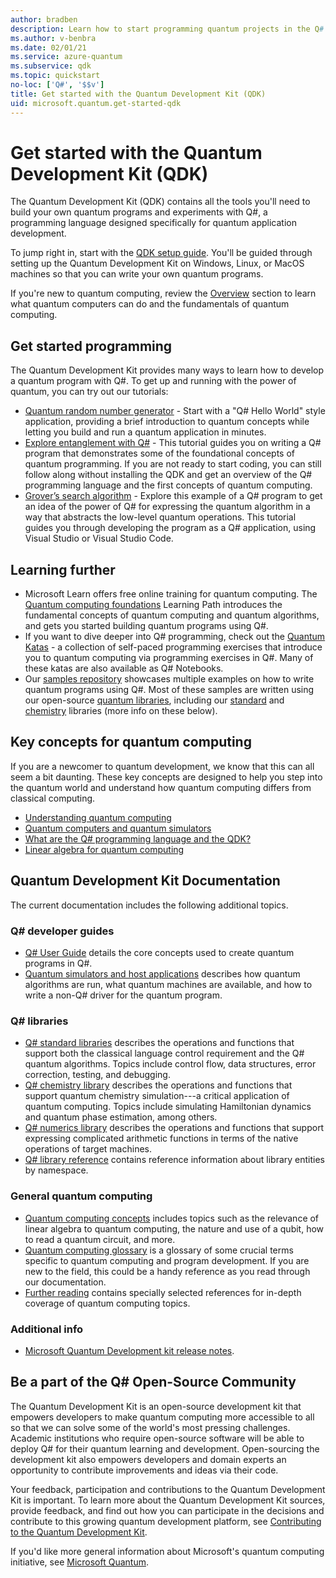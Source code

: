 ```yaml
---
author: bradben
description: Learn how to start programming quantum projects in the Q# programming language with the Quantum Development Kit (QDK).
ms.author: v-benbra
ms.date: 02/01/21
ms.service: azure-quantum
ms.subservice: qdk
ms.topic: quickstart
no-loc: ['Q#', '$$v']
title: Get started with the Quantum Development Kit (QDK)
uid: microsoft.quantum.get-started-qdk
---
```


# Get started with the Quantum Development Kit (QDK)

The Quantum Development Kit (QDK) contains all the tools you'll need to build your own quantum programs and experiments with Q#, a programming language designed specifically for quantum application development.

To jump right in, start with the [QDK setup guide](xref:microsoft.quantum.install-qdk.overview).
You'll be guided through setting up the Quantum Development Kit on Windows, Linux, or MacOS machines so that you can write your own quantum programs.

If you're new to quantum computing, review the [Overview](xref:microsoft.quantum.overview.qdk-overview) section to learn what quantum computers can do and the fundamentals of quantum computing.

## Get started programming

The Quantum Development Kit provides many ways to learn how to develop a quantum program with Q#.
To get up and running with the power of quantum, you can try out our tutorials:

* [Quantum random number generator](xref:microsoft.quantum.tutorial-qdk.random-number) - Start with a "Q# Hello World" style application, providing a brief introduction to quantum concepts while letting you build and run a quantum application in minutes.
* [Explore entanglement with Q#](xref:microsoft.quantum.tutorial-qdk.entanglement) - This tutorial guides you on writing a Q# program that demonstrates some of the foundational concepts of quantum programming. If you are not ready to start coding, you can still follow along without installing the QDK and get an overview of the Q# programming language and the first concepts of quantum computing.
* [Grover’s search algorithm](xref:microsoft.quantum.tutorial-qdk.grovers) - Explore this example of a Q# program to get an idea of the power of Q# for expressing the quantum algorithm in a way that abstracts the low-level quantum operations. This tutorial guides you through developing the program as a Q# application, using Visual Studio or Visual Studio Code.

## Learning further
* Microsoft Learn offers free online training for quantum computing. The [Quantum computing foundations](https://docs.microsoft.com/learn/paths/quantum-computing-fundamentals/) Learning Path introduces the fundamental concepts of quantum computing and quantum algorithms, and gets you started building quantum programs using Q#.
* If you want to dive deeper into Q# programming, check out the [Quantum Katas](https://github.com/Microsoft/QuantumKatas) - a collection of self-paced programming exercises that introduce you to quantum computing via programming exercises in Q#. Many of these katas are also available as Q# Notebooks. 
* Our [samples repository](https://github.com/Microsoft/Quantum) showcases multiple examples on how to write quantum programs using Q#. Most of these samples are written using our open-source [quantum libraries](https://github.com/Microsoft/QuantumLibraries), including our [standard](xref:microsoft.quantum.libraries.overview.standard.intro) and [chemistry](xref:microsoft.quantum.libraries.overview-chemistry.concepts.overview) libraries (more info on these below).

## Key concepts for quantum computing

If you are a newcomer to quantum development, we know that this can all seem a bit daunting. These key concepts are designed to help you step into the quantum world and understand how quantum computing differs from classical computing.

* [Understanding quantum computing](xref:microsoft.quantum.overview.understanding)
* [Quantum computers and quantum simulators](xref:microsoft.quantum.overview.simulators)
* [What are the Q# programming language and the QDK?](xref:microsoft.quantum.overview.q-sharp)
* [Linear algebra for quantum computing](xref:microsoft.quantum.overview.algebra)

## Quantum Development Kit Documentation

The current documentation includes the following additional topics.

### Q# developer guides

* [Q# User Guide](xref:microsoft.quantum.user-guide-qdk.overview) details the core concepts used to create quantum programs in Q#.
* [Quantum simulators and host applications](xref:microsoft.quantum.machines.overview) describes how quantum algorithms are run, what quantum machines are available, and how to write a non-Q# driver for the quantum program.

### Q# libraries

* [Q# standard libraries](xref:microsoft.quantum.libraries.overview.standard.intro) describes the operations and functions that support both the classical language control requirement and the Q# quantum algorithms. 
	Topics include control flow, data structures, error correction, testing, and debugging. 
* [Q# chemistry library](xref:microsoft.quantum.libraries.overview-chemistry.concepts.overview) describes the operations and functions that support quantum chemistry simulation---a critical application of quantum computing. Topics include simulating Hamiltonian dynamics and quantum phase estimation, among others.
* [Q# numerics library](xref:microsoft.quantum.libraries-numerics.overview) describes the operations and functions that support expressing complicated arithmetic functions in terms of the native operations of target machines.
* [Q# library reference](xref:microsoft.quantum.apiref-intro) contains reference information about library entities by namespace.

### General quantum computing

* [Quantum computing concepts](xref:microsoft.quantum.concepts.intro) includes topics such as the relevance of linear algebra to quantum computing, the nature and use of a qubit, how to read a quantum circuit, and more.
* [Quantum computing glossary](xref:microsoft.quantum.glossary-qdk) is a glossary of some crucial terms specific to quantum computing and program development.
	If you are new to the field, this could be a handy reference as you read through our documentation.
* [Further reading](xref:microsoft.quantum.more-information) contains specially selected references for in-depth coverage of quantum computing topics.

### Additional info

* [Microsoft Quantum Development kit release notes](xref:microsoft.quantum.relnotes-qdk).


## Be a part of the Q# Open-Source Community

The Quantum Development Kit is an open-source development kit that empowers developers to make quantum computing more accessible to all so that we can solve some of the world's most pressing challenges.  Academic institutions who require open-source software will be able to deploy Q# for their quantum learning and development. Open-sourcing the development kit also empowers developers and domain experts an opportunity to contribute improvements and ideas via their code.

Your feedback, participation and contributions to the Quantum Development Kit is important.  To learn more about the Quantum Development Kit sources, provide feedback, and find out how you can participate in the decisions and contribute to this growing quantum development platform, see [Contributing to the Quantum Development Kit](xref:microsoft.quantum.contributing-qdk.overview).

If you'd like more general information about Microsoft's quantum computing initiative, see [Microsoft Quantum](https://www.microsoft.com/en-us/quantum/).